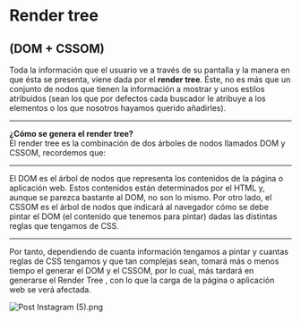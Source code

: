 # Render tree

## (DOM + CSSOM)

Toda la información que el usuario ve a través de su pantalla y la manera en que ésta se presenta, viene dada por el **render tree**. Éste, no es más que un conjunto de nodos que tienen la información a mostrar y unos estilos atribuidos (sean los que por defectos cada buscador le atribuye a los elementos o los que nosotros hayamos querido añadirles).  

---

**¿Cómo se genera el render tree?**  
El render tree es la combinación de dos árboles de nodos llamados DOM y CSSOM, recordemos que:  

---

El DOM es el árbol de nodos que representa los contenidos de la página o aplicación web. Estos contenidos están determinados por el HTML y, aunque se parezca bastante al DOM, no son lo mismo. Por otro lado, el CSSOM es el árbol de nodos que indicará al navegador cómo se debe pintar el DOM (el contenido que tenemos para pintar) dadas las distintas reglas que tengamos de CSS.  

--- 

Por tanto, dependiendo de cuanta información tengamos a pintar y cuantas reglas de CSS tengamos y que tan complejas sean, tomará más o menos tiempo el generar el DOM y el CSSOM, por lo cual, más tardará en generarse el Render Tree , con lo que la carga de la página o aplicación web se verá afectada.

![Post Instagram (5).png](https://static.platzi.com/media/user_upload/Post%20Instagram%20%285%29-b3cb3f97-0362-4623-808c-161aabefafa1.jpg)